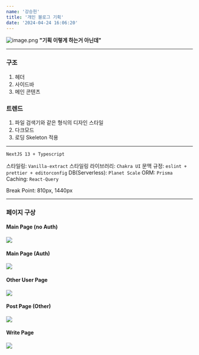 ```yaml
---
name: '강승헌'
title: '개인 블로그 기획'
date: '2024-04-24 16:06:20'
---
```

![image.png](https://firebasestorage.googleapis.com/v0/b/devote-2cce5.appspot.com/o/images%2Fa6a15646-fee3-4c1f-aa13-6d50b1ab9337.png?alt=media&token=b79e8fd0-4353-4dca-b192-27f36bef58be)
**"기획 이렇게 하는거 아닌데"**

***

### 구조
1. 헤더
2. 사이드바
3. 메인 콘텐츠

### 트렌드
1. 파일 검색기와 같은 형식의 디자인 스타일
2. 다크모드
3. 로딩 Skeleton 적용

***

`NextJS 13 + Typescript`

스타일링: `Vanilla-extract`
스타일링 라이브러리: `Chakra UI`
문맥 규정: `eslint + prettier + editorconfig`
DB(Serverless): `Planet Scale`
ORM: `Prisma`
Caching: `React-Query`

Break Point: 810px, 1440px

***

### 페이지 구상

#### Main Page (no Auth)
![](https://velog.velcdn.com/images/kangsh12345/post/5ee7f5c2-a589-4671-a2fc-fb73e781c6fe/image.png)

#### Main Page (Auth)
![](https://velog.velcdn.com/images/kangsh12345/post/dad960af-c1ec-4e51-aec7-ad27e3bd35f3/image.jpeg)

#### Other User Page
![](https://velog.velcdn.com/images/kangsh12345/post/992e7c9d-4292-40d3-8fb8-68cf1a0355d5/image.jpeg)

#### Post Page (Other)
![](https://velog.velcdn.com/images/kangsh12345/post/03119175-51a3-4d4a-aeb3-d00d4ea0eeec/image.jpeg)

#### Write Page
![](https://velog.velcdn.com/images/kangsh12345/post/3103ad5d-c6ef-47a5-b014-c4f940fb91c4/image.jpeg)

